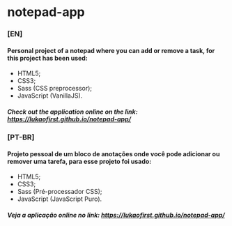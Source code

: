# notepad-app

### [EN] 

#### Personal project of a notepad where you can add or remove a task, for this project has been used:

* HTML5;
* CSS3;
* Sass (CSS preprocessor);
* JavaScript (VanillaJS).

##### Check out the application online on the link: https://lukaofirst.github.io/notepad-app/

### [PT-BR]

#### Projeto pessoal de um bloco de anotações onde você pode adicionar ou remover uma tarefa, para esse projeto foi usado:

* HTML5;
* CSS3;
* Sass (Pré-processador CSS);
* JavaScript (JavaScript Puro).

##### Veja a aplicação online no link: https://lukaofirst.github.io/notepad-app/
